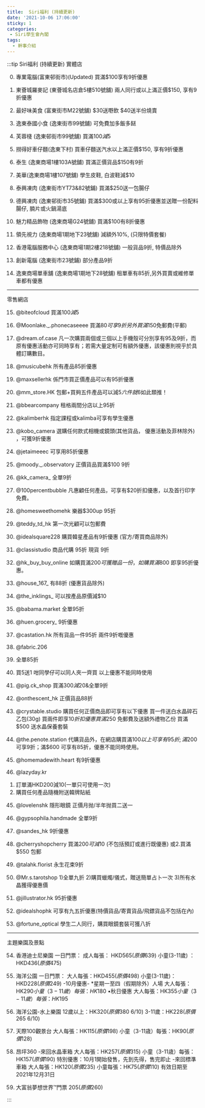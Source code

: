 ```yaml
---
title:  Siri福利 (持續更新)
date: '2021-10-06 17:06:00'
sticky: 1
categories:
 - Siri學生會內閣
tags:
  - 幹事介紹
---
```


:::tip Siri福利 (持續更新)
實體店

0. 專業電腦(富東邨街市)(Updated)
買滿$100享有9折優惠

1. 東薈城羅麥記 (東薈城名店倉5樓510號舖)
兩人同行或以上滿正價$150,
享有9折優惠

2. 最好味美食 (富東街市M22號舖)
$30送嘢飲
$40送半份燒賣

3. 逸東泰國小食 (逸東街市99號舖)
可免費加多飯多餸

4. 芙蓉棧 (逸東邨街市99號舖)
買滿$100減$5

5. 撈得好車仔麵(逸東下村)
買車仔麵送汽水以上滿正價$150, 享有9折優惠

6. 泰生 (逸東商場1樓103A號舖)
買滿正價貨品$150有9折

7. 美華(逸東商場1樓107號舖)
學生皮鞋, 白波鞋減$10

8. 泰興凍肉 (逸東街市YT73&82號鋪)
買滿$250送一包腸仔

9. 德興凍肉 (逸東邨街市35號鋪)
買滿$300或以上享有95折優惠並送贈一份配料腸仔, 腩片或火鍋湯底

10. 魅力精品飾物 (逸東商場G24號舖)
買滿$100有8折優惠

11. 領先視力 (逸東商場1期地下23號舖)
減額外10%,
(只限特價套餐)

12. 香港電腦服務中心 (逸東商場1期2樓218號舖)
一般貨品9折, 特價品除外

13. 創新電腦 (逸東街市23號鋪)
部分產品9折

14. 逸東商場單車舖 (逸東商場1期地下28號舖)
租單車有85折,另外買賣或維修單車都有優惠
-------------------
零售網店

15. @biteofcloud
買滿$100減$5

16. @Moonlake._.phonecaseeee
買滿$80可享9折
另外買滿$150免郵費(平郵)

17. @dream.of.case
凡一次購買兩個或三個以上手機殼可分別享有95及9折，而原有優惠活動亦可同時享有；若需大量定制可有額外優惠，該優惠則視乎於具體訂購數目。

18. @musicubehk
所有產品85折優惠

19. @maxsellerhk
係門市買正價產品可以有95折優惠

20. @mm_store.HK
包郵+買夠五件產品可以減$5
六件就$6如此類推！

21. @bbearcompany
租格兩間分店以上95折

22. @kalimberhk
指定課程或kalimba可享有學生優惠

23. @kobo_camera
選購任何款式相機或鏡頭(其他貨品，
優惠活動及菲林除外) ，可獲9折優惠

24. @jetaimeeec
可享用85折優惠

25. @moody._.observatory
正價貨品買滿$100 9折

26. @kk_camera_
全單9折

27. @100percentbubble
凡惠顧任何產品，可享有$20折扣優惠，以及首行印字免費。

28. @homesweethomehk
樂器$300up 95折

29. @teddy_td_hk
第一次光顧可以包郵費

30. @idealsquare228
購買韓星產品有9折優惠
(官方/寄買商品除外)

31. @classistudio
商品代購 95折 現貨 9折

32. @hk_buy_buy_online
如購買滿$200可獲贈品一份，
如購買滿$800 即享95折優惠。

33. @house_167_
有88折 (優惠貨品除外)

34. @the_inklings_
可以按產品原價減$10

35. @babama.market
全單95折

36. @huen.grocery_
9折優惠

37. @castation.hk
所有貨品一件95折 兩件9折嘅優惠

38. @fabric.206
1. 全單85折
2. 買5送1 咁同學仔可以同人夾一齊買
以上優惠不能同時使用

39. @pig.ck_shop
買滿$300減$20&全單9折

40. @onthescent_hk
正價貨品88折

41. @crystable.studio
購買任何正價商品即可享有以下優惠
買一件送白水晶碎石乙包(30g)
買兩件即享$10折扣優惠
買滿$250 免郵費及送額外禮物乙份
買滿$500 送水晶保養套裝

42. @the.penote.station
代購貨品外，在網店購買滿$100以上可享有95折;滿$200可享9折；滿$600 可享有85折，優惠不能同時使用。

43. @homemadewith.heart
有9折優惠

44. @lazyday.kr
1) 訂單滿HKD200減10(一單只可使用一次)
2) 購買任何產品隨機附送韓牌貼紙

45. @lovelenshk
隱形眼鏡 正價月抛/半年抛買二送一

46. @gypsophila.handmade
全單9折

47. @sandes_hk
9折優惠

48. @cherryshopcherry
買滿$200 可減$10 (不包括預訂或進行既優惠) 或2.買滿$550 包郵

49. @talahk.florist
永生花束9折

50. @Mr.s.tarotshop
1)全單九折
2)購買蠟燭/儀式，贈送簡單占卜一次
3)所有水晶獲得優惠價

51. @jillustrator.hk
95折優惠

52. @idealshophk
可享有九五折優惠(特價貨品/寄賣貨品/飛鏢貨品不包括在內)

53. @fortune_optical
學生二人同行，購買眼鏡套裝可獲八折

-------------------
主題樂園及景點

54. 香港迪士尼樂園
一日門票：
成人每張： HKD$565(原價$639)
小童(3-11歲) ：HKD$436(原價$475)

55. 海洋公園
一日門票：
大人每張：HKD$455(原價$498)
小童(3-11歲)：HKD$228(原價$249)
-10月優惠-
*星期一至四（假期除外）人場
大人每張：HK$290
小童（3-11歲）每張：HK$180
•秋日優惠
大人每張：HK$355
小童（3-11歲）每張：HK$195

56. 海洋公園-水上樂園
12歲以上：HK$320(原價$380 6/10)
3-11歲：HK$228(原價$265 6/10)

57. 天際100觀景台
大人每張：HK$115(原價$198)
小童（3-11歳）每張：HK$90(原價$128)

58. 昂坪360
-來回水晶車箱
大人每張：HK$257(原價$315)
小童（3-11歳）每張：HK$157(原價$190)
特別優惠：10月1開始發售，先到先得，售完即止
-來回標準車箱
大人每張：HK$120(原價$235)
小童每張：HK$75(原價$110)
有效日期至2021年12月31日

59. 大富翁夢想世界™️門票 $205(原價$260)



:::